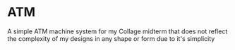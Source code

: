 # ATM
A simple ATM machine system for my Collage midterm that does not reflect the complexity of my designs in any shape or form due to it's simplicity
